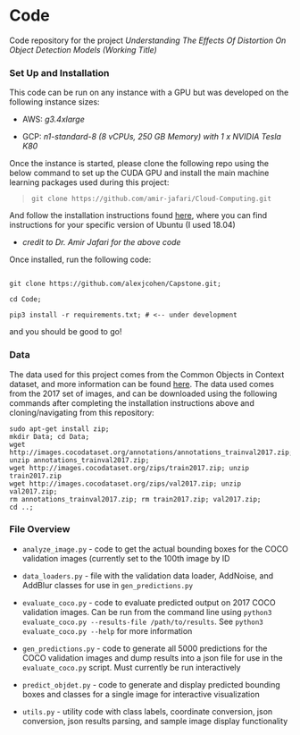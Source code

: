 # Code

Code repository for the project _Understanding The Effects Of Distortion On Object Detection Models (Working Title)_ 

### Set Up and Installation

This code can be run on any instance with a GPU but was developed on the following instance sizes:
	
- AWS: _g3.4xlarge_

- GCP: _n1-standard-8 (8 vCPUs, 250 GB Memory) with 1 x NVIDIA Tesla K80_


Once the instance is started, please clone the following repo using the below command to set up the CUDA GPU and install the main machine learning packages used during this project:

> `git clone https://github.com/amir-jafari/Cloud-Computing.git`

And follow the installation instructions found [here](https://github.com/amir-jafari/Cloud-Computing/tree/master/Deep-Learning-Kit-Installation/Shell-Script-Installation), where you can find instructions for your specific version of Ubuntu (I used 18.04) 
- _credit to Dr. Amir Jafari for the above code_

Once installed, run the following code:

```

git clone https://github.com/alexjcohen/Capstone.git; 

cd Code;

pip3 install -r requirements.txt; # <-- under development

```

and you should be good to go!


### Data
The data used for this project comes from the Common Objects in Context dataset, and more information can be found [here](http://cocodataset.org/#home). The data used comes from the 2017 set of images, and can be downloaded using the following commands after completing the installation instructions above and cloning/navigating from this repository:

```
sudo apt-get install zip;
mkdir Data; cd Data;
wget http://images.cocodataset.org/annotations/annotations_trainval2017.zip; unzip annotations_trainval2017.zip;
wget http://images.cocodataset.org/zips/train2017.zip; unzip train2017.zip
wget http://images.cocodataset.org/zips/val2017.zip; unzip val2017.zip;
rm annotations_trainval2017.zip; rm train2017.zip; val2017.zip;
cd ..;
```


### File Overview
- `analyze_image.py` - code to get the actual bounding boxes for the COCO validation images (currently set to the 100th image by ID

- `data_loaders.py` - file with the validation data loader, AddNoise, and AddBlur classes for use in `gen_predictions.py`

- `evaluate_coco.py` - code to evaluate predicted output on 2017 COCO validation images. Can be run from the command line using `python3 evaluate_coco.py --results-file /path/to/results`. See `python3 evaluate_coco.py --help` for more information

- `gen_predictions.py` - code to generate all 5000 predictions for the COCO validation images and dump results into a json file for use in the `evaluate_coco.py` script. Must currently be run interactively

- `predict_objdet.py` - code to generate and display predicted bounding boxes and classes for a single image for interactive visualization

- `utils.py` - utility code with class labels, coordinate conversion, json conversion, json results parsing, and sample image display functionality 

